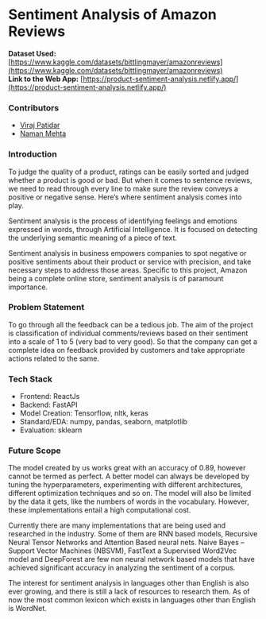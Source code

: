 # Sentiment Analysis of Amazon Reviews

**Dataset Used:** [https://www.kaggle.com/datasets/bittlingmayer/amazonreviews](https://www.kaggle.com/datasets/bittlingmayer/amazonreviews) <br />
**Link to the Web App:** [https://product-sentiment-analysis.netlify.app/](https://product-sentiment-analysis.netlify.app/)

### Contributors ###
* [Viraj Patidar](https://github.com/VirajPatidar)
* [Naman Mehta](https://github.com/shadyskies)

### Introduction ###
To judge the quality of a product, ratings can be easily sorted and judged whether a product is good or bad. But when it comes to sentence reviews, we need to read through every line to make sure the review conveys a positive or negative sense. Here’s where sentiment analysis comes into play.

Sentiment analysis is the process of identifying feelings and emotions expressed in words, through Artificial Intelligence. It is focused on detecting the underlying semantic meaning of a piece of text.

Sentiment analysis in business empowers companies to spot negative or positive sentiments about their product or service with precision, and take necessary steps to address those areas.
Specific to this project, Amazon being a complete online store, sentiment analysis is of paramount importance.

### Problem Statement ###

To go through all the feedback can be a tedious job. The aim of the project is classification of individual comments/reviews based on their sentiment into a scale of 1 to 5 (very bad to very good). So that the company can get a complete idea on feedback provided by customers and take appropriate actions related to the same.

### Tech Stack ###
* Frontend:		ReactJs
* Backend:		FastAPI
* Model Creation:	Tensorflow, nltk, keras
* Standard/EDA:	numpy, pandas, seaborn, matplotlib
* Evaluation:		sklearn

### Future Scope ###
The model created by us works great with an accuracy of 0.89, however cannot be termed as perfect. A better model can always be developed by tuning the hyperparameters, experimenting with different architectures, different optimization techniques and so on. The model will also be limited by the data it gets, like the numbers of words in the vocabulary. However, these implementations entail a high computational cost.

Currently there are many implementations that are being used and researched in the industry. Some of them are RNN based models, Recursive Neural Tensor Networks and Attention Based neural nets. Naive Bayes – Support Vector Machines (NBSVM), FastText a Supervised Word2Vec model and DeepForest are few non neural network based models that have achieved significant accuracy in analyzing the sentiment of a corpus.

The interest for sentiment analysis in languages other than English is also ever growing, and there is still a lack of resources to research them. As of now the most common lexicon which exists in languages other than English is WordNet.
